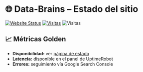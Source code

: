 # 🌐 Data-Brains – Estado del sitio

[![Website Status](https://img.shields.io/badge/uptime-check%20status-brightgreen?style=flat-square)](https://stats.uptimerobot.com/gW7cHDLePs)
[![Visitas](https://hits.sh/www.data-brains.net.svg?style=flat-square)](https://www.data-brains.net)
![Visitas](https://hits.sh/www.data-brains.net.svg?style=flat-square)


## 📈 Métricas Golden
- **Disponibilidad:** ver [página de estado](https://stats.uptimerobot.com/gW7cHDLePs)
- **Latencia:** disponible en el panel de UptimeRobot
- **Errores:** seguimiento vía Google Search Console
